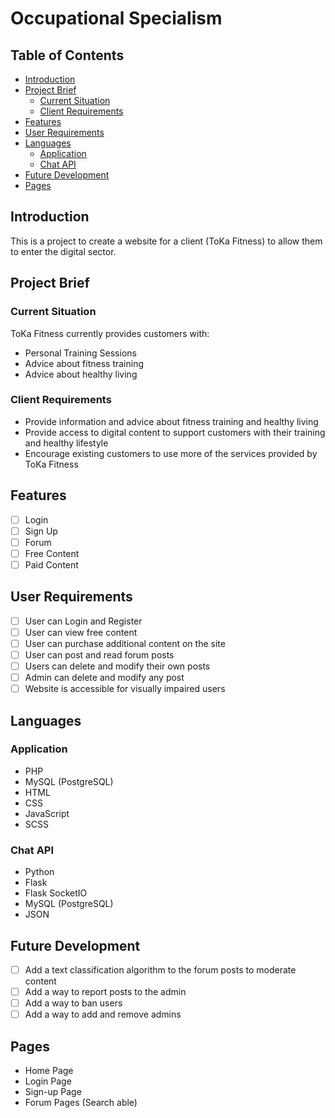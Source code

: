 # Occupational Specialism

## Table of Contents

- [Introduction](#introduction)
- [Project Brief](#project-brief)
  - [Current Situation](#current-situation)
  - [Client Requirements](#client-requirements)
- [Features](#features)
- [User Requirements](#user-requirements)
- [Languages](#languages)
  - [Application](#application)
  - [Chat API](#Chat-api)
- [Future Development](#future-development)
- [Pages](#pages)

## Introduction

This is a project to create a website for a client (ToKa Fitness) to allow them to enter the digital sector.

## Project Brief

### Current Situation

ToKa Fitness currently provides customers with:

- Personal Training Sessions
- Advice about fitness training
- Advice about healthy living

### Client Requirements

- Provide information and advice about fitness training and healthy living
- Provide access to digital content to support customers with their training and healthy lifestyle
- Encourage existing customers to use more of the services provided by ToKa Fitness

## Features

- [ ] Login
- [ ] Sign Up
- [ ] Forum
- [ ] Free Content
- [ ] Paid Content

## User Requirements

- [ ] User can Login and Register
- [ ] User can view free content
- [ ] User can purchase additional content on the site
- [ ] User can post and read forum posts
- [ ] Users can delete and modify their own posts
- [ ] Admin can delete and modify any post
- [ ] Website is accessible for visually impaired users

## Languages

### Application

- PHP
- MySQL (PostgreSQL)
- HTML
- CSS
- JavaScript
- SCSS

### Chat API

- Python
- Flask
- Flask SocketIO
- MySQL (PostgreSQL)
- JSON

## Future Development

- [ ] Add a text classification algorithm to the forum posts to moderate content
- [ ] Add a way to report posts to the admin
- [ ] Add a way to ban users
- [ ] Add a way to add and remove admins

## Pages

- Home Page
- Login Page
- Sign-up Page
- Forum Pages (Search able)
